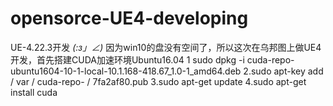 # opensorce-UE4-developing
UE-4.22.3开发
_(:з」∠)_
因为win10的盘没有空间了，所以这次在乌邦图上做UE4开发，首先搭建CUDA加速环境Ubuntu16.04
1 sudo dpkg -i cuda-repo-ubuntu1604-10-1-local-10.1.168-418.67_1.0-1_amd64.deb
2.sudo apt-key add / var / cuda-repo- <version> / 7fa2af80.pub
3.sudo apt-get update
4.sudo apt-get install cuda
